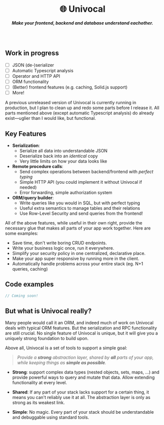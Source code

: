 
<h1 align="center"><strong>🌐 Univocal</strong></h1>
<p align="center"><strong><em>Make your frontend, backend and database understand eachother.</em></strong></p>
<br></br>


## Work in progress

- [ ] JSON (de-)serializer
- [ ] Automatic Typescript analysis
- [ ] Operator and HTTP API
- [ ] ORM functionality
- [ ] (Better) frontend features (e.g. caching, Solid.js support)
- [ ] More!

A previous unreleased version of Univocal is currently running in production, but I plan to clean up and redo some parts before I release it. All parts mentioned above (except automatic Typescript analysis) do already exist—uglier than I would like, but functional.


## Key Features

  - **Serialization**:
    - Serialize all data into understandable JSON
    - Deserialize back into an *identical* copy
    - Very little limits on how your data looks like
  - **Remote procedure calls**:
    - Send complex operations between backend/frontend with *perfect typing*
    - Simple HTTP API (you could implement it without Univocal if needed)
    - Error forwarding, simple authorization system
  - **ORM/query builder**:
    - Write queries like you would in SQL, but with perfect typing
    - Useful extra semantics to manage tables and their relations
    - Use Row-Level Security and send queries from the frontend!

All of the above features, while useful in their own right, provide the necessary glue that makes all parts of your app work together. Here are some examples:

  - Save time, don't write boring CRUD endpoints.
  - Write your business logic once, run it everywhere.
  - Simplify your security policy in one centralized, declarative place.
  - Make your app super responsive by running more in the client.
  - Automatically handle problems across your entire stack (eg. N+1 queries, caching)


## Code examples

```ts
// Coming soon!

```


## But what is Univocal really?

Many people would call it an ORM, and indeed much of work on Univocal deals with typical ORM features. But the serialization and RPC functionality are still crucial. No single feature of Univocal is unique, but it will give you a uniquely strong foundation to build upon.

Above all, Univocal is a set of tools to support a simple goal:

> *Provide a **strong** abstraction layer, shared by **all** parts of your app, while keeping things as **simple as possible**.*

  - **Strong**: support complex data types (nested objects, sets, maps, ...) and provide powerful ways to query and mutate that data. Allow extending functionality at every level.

    <!-- <details>
    <summary>Examples</summary>
    - Serialize something crazy like a `Set<string[] | {foo: Bar} | Date>`
    - *Store* all kinds of data, including polymorphic objects, nested data, large maps, ...
    - Express complex queries with JOINs, subqueries, arbitrary expressions, polymorphic data, ...
    - Add your own operations to run transactions, proprietary algorithms, and more.
    </details> -->

  - **Shared**: If any part of your stack lacks support for a certain thing, it means you can't reliably use it at all. The abstraction layer is only as strong as its weakest link.

    <!-- <details>
    <summary>Examples</summary>
    - Operations can be ran on the frontend, sent to a backend, maybe even both! (And of course, a query is just very fancy operation)
    - Reuse the (de)serialization functionality to store stuff in `window.localStorage`.
    - N+1 queries can be solved, from frontend all the way to your database!
    </details> -->

  - **Simple**: No magic. Every part of your stack should be understandable and debuggable using standard tools.

<!-- Some examples:

  - Our queries are semantically identical to SQL. You won't need to learn *another* query language, it's basically syntax sugar that makes SQL typesafe. They support complex joins, expressions, subqueries and more. You can send them from frontend to backend to, with Row-Level Security.
  - No new declaration language for your types, Univocal will just analyze your Typescript types. And we won't replace `tsc` either.
  - Our serialized JSON is easy to inspect, and the HTTP API is easy to follow along. In fact, it's easy enough to implement without importing any Univocal library at all (in a microservice maybe). -->
